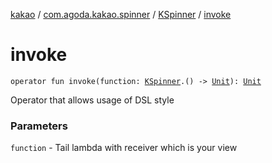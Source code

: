 [kakao](../../index.md) / [com.agoda.kakao.spinner](../index.md) / [KSpinner](index.md) / [invoke](./invoke.md)

# invoke

`operator fun invoke(function: `[`KSpinner`](index.md)`.() -> `[`Unit`](https://kotlinlang.org/api/latest/jvm/stdlib/kotlin/-unit/index.html)`): `[`Unit`](https://kotlinlang.org/api/latest/jvm/stdlib/kotlin/-unit/index.html)

Operator that allows usage of DSL style

### Parameters

`function` - Tail lambda with receiver which is your view